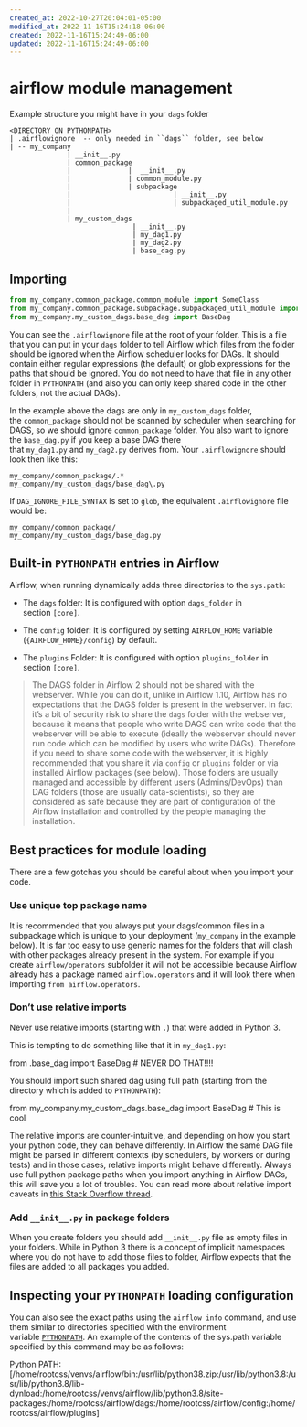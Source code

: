 ```yaml
---
created_at: 2022-10-27T20:04:01-05:00
modified_at: 2022-11-16T15:24:18-06:00
created: 2022-11-16T15:24:49-06:00
updated: 2022-11-16T15:24:49-06:00
---
```


# airflow module management

Example structure you might have in your `dags` folder
```shell
<DIRECTORY ON PYTHONPATH>
| .airflowignore  -- only needed in ``dags`` folder, see below
| -- my_company
              | __init__.py
              | common_package
              |              |  __init__.py
              |              | common_module.py
              |              | subpackage
              |                         | __init__.py
              |                         | subpackaged_util_module.py
              |
              | my_custom_dags
                              | __init__.py
                              | my_dag1.py
                              | my_dag2.py
                              | base_dag.py
```

## Importing
```python
from my_company.common_package.common_module import SomeClass
from my_company.common_package.subpackage.subpackaged_util_module import AnotherClass
from my_company.my_custom_dags.base_dag import BaseDag
```

You can see the `.airflowignore` file at the root of your folder. This is a file that you can put in your `dags` folder to tell Airflow which files from the folder should be ignored when the Airflow scheduler looks for DAGs. It should contain either regular expressions (the default) or glob expressions for the paths that should be ignored. You do not need to have that file in any other folder in `PYTHONPATH` (and also you can only keep shared code in the other folders, not the actual DAGs).

In the example above the dags are only in `my_custom_dags` folder, the `common_package` should not be scanned by scheduler when searching for DAGS, so we should ignore `common_package` folder. You also want to ignore the `base_dag.py` if you keep a base DAG there that `my_dag1.py` and `my_dag2.py` derives from. Your `.airflowignore` should look then like this:

```
my_company/common_package/.*
my_company/my_custom_dags/base_dag\.py
```

If `DAG_IGNORE_FILE_SYNTAX` is set to `glob`, the equivalent `.airflowignore` file would be:

```
my_company/common_package/
my_company/my_custom_dags/base_dag.py
```

## Built-in `PYTHONPATH` entries in Airflow[](https://airflow.apache.org/docs/apache-airflow/stable/modules_management.html#built-in-pythonpath-entries-in-airflow "Permalink to this heading")

Airflow, when running dynamically adds three directories to the `sys.path`:

-   The `dags` folder: It is configured with option `dags_folder` in section `[core]`.
    
-   The `config` folder: It is configured by setting `AIRFLOW_HOME` variable (`{AIRFLOW_HOME}/config`) by default.
    
-   The `plugins` Folder: It is configured with option `plugins_folder` in section `[core]`.
    

> The DAGS folder in Airflow 2 should not be shared with the webserver. While you can do it, unlike in Airflow 1.10, Airflow has no expectations that the DAGS folder is present in the webserver. In fact it’s a bit of security risk to share the `dags` folder with the webserver, because it means that people who write DAGS can write code that the webserver will be able to execute (ideally the webserver should never run code which can be modified by users who write DAGs). Therefore if you need to share some code with the webserver, it is highly recommended that you share it via `config` or `plugins` folder or via installed Airflow packages (see below). Those folders are usually managed and accessible by different users (Admins/DevOps) than DAG folders (those are usually data-scientists), so they are considered as safe because they are part of configuration of the Airflow installation and controlled by the people managing the installation.

## Best practices for module loading[](https://airflow.apache.org/docs/apache-airflow/stable/modules_management.html#best-practices-for-module-loading "Permalink to this heading")

There are a few gotchas you should be careful about when you import your code.

### Use unique top package name[](https://airflow.apache.org/docs/apache-airflow/stable/modules_management.html#use-unique-top-package-name "Permalink to this heading")

It is recommended that you always put your dags/common files in a subpackage which is unique to your deployment (`my_company` in the example below). It is far too easy to use generic names for the folders that will clash with other packages already present in the system. For example if you create `airflow/operators` subfolder it will not be accessible because Airflow already has a package named `airflow.operators` and it will look there when importing `from airflow.operators`.

### Don’t use relative imports[](https://airflow.apache.org/docs/apache-airflow/stable/modules_management.html#don-t-use-relative-imports "Permalink to this heading")

Never use relative imports (starting with `.`) that were added in Python 3.

This is tempting to do something like that it in `my_dag1.py`:

from .base_dag import BaseDag  # NEVER DO THAT!!!!

You should import such shared dag using full path (starting from the directory which is added to `PYTHONPATH`):

from my_company.my_custom_dags.base_dag import BaseDag  # This is cool

The relative imports are counter-intuitive, and depending on how you start your python code, they can behave differently. In Airflow the same DAG file might be parsed in different contexts (by schedulers, by workers or during tests) and in those cases, relative imports might behave differently. Always use full python package paths when you import anything in Airflow DAGs, this will save you a lot of troubles. You can read more about relative import caveats in [this Stack Overflow thread](https://stackoverflow.com/q/16981921/516701).

### Add `__init__.py` in package folders[](https://airflow.apache.org/docs/apache-airflow/stable/modules_management.html#add-init-py-in-package-folders "Permalink to this heading")

When you create folders you should add `__init__.py` file as empty files in your folders. While in Python 3 there is a concept of implicit namespaces where you do not have to add those files to folder, Airflow expects that the files are added to all packages you added.

## Inspecting your `PYTHONPATH` loading configuration[](https://airflow.apache.org/docs/apache-airflow/stable/modules_management.html#inspecting-your-pythonpath-loading-configuration "Permalink to this heading")

You can also see the exact paths using the `airflow info` command, and use them similar to directories specified with the environment variable [`PYTHONPATH`](https://docs.python.org/3/using/cmdline.html#envvar-PYTHONPATH "(in Python v3.10)"). An example of the contents of the sys.path variable specified by this command may be as follows:

Python PATH: [/home/rootcss/venvs/airflow/bin:/usr/lib/python38.zip:/usr/lib/python3.8:/usr/lib/python3.8/lib-dynload:/home/rootcss/venvs/airflow/lib/python3.8/site-packages:/home/rootcss/airflow/dags:/home/rootcss/airflow/config:/home/rootcss/airflow/plugins]

